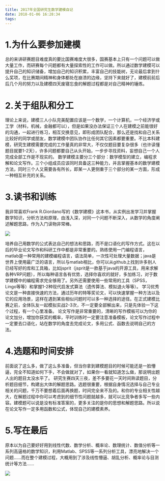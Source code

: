 ```yaml
---
title: 2017年全国研究生数学建模自记
date: 2018-01-06 16:28:34
tags:
---
```

# 1.为什么要参加建模

总的来讲研赛题目难度真的要比国赛难度大很多，国赛基本上只有一个问题可以做大量工作，而研赛每个问题都有大量探索性的工作可以做。所以通过数学建模可以提升自己的知识储备，增加自己的知识积累，丰富自己的技能树，无论最后拿到什么奖项，在比赛期间精神和身体都处在崩溃的边缘，坚持下来就好了，建模前前后后几个月的努力以及建模四天废寝忘食的解题过程都是对自己精神的锤炼。

# 2.关于组队和分工

理论上来说，建模三人小队完美配置应该是一个数学，一个计算机，一个经济学或工学（材料，机械，金融都可以），但是如果没办法保证三个人在建模之前能很好的沟通，一起进行练习，相互交换意见，即形成团队配合，那么还是找和自己关系比较好的同学或朋友，数学建模中团队协作比任何其它因素都要重要。不比本科建模，研究生建模需要完成的工作量真的非常大，不仅仅题目要复杂很多（也许读懂题目就要1-2天），许多问题都要自己从头开始，一步步寻找资料，妄想自己一个人完成全部工作是不现实的。
数学建模主要分三个部分：数学模型的建立，编程求解和论文写作。三个小组成员应该同时具备这三种能力，并且掌握基本的数学建模方法，同时三个人又需要各有所长，即某一人更侧重于三个部分的某一方面，形成一种相互补充的关系。

# 3.读书和训练

我非常喜欢Frank R.Giordano写的《数学建模》这本书，从实例出发学习并掌握数学知识，分析方法和原理，由浅入深，对同一个问题不断深入，从数学的角度阐述解题思路，作为入门读物非常棒。

![](http://img.blog.csdn.net/20171122120831597?watermark/2/text/aHR0cDovL2Jsb2cuY3Nkbi5uZXQvTWV0cm9wb2xpc19jbg==/font/5a6L5L2T/fontsize/400/fill/I0JBQkFCMA==/dissolve/70/gravity/SouthEast)

培养自己用数学的公式表达自己的想法和思路，而不是口语化的写作方式。这在以后的毕业论文写作和科研工作中都是非常重要的。熟练使用一门编程语言，matlab是一种常用的建模编程语言，语法简单，一次性可处理大量数据；java是世界上使用最广泛的语言，所以与matlab相比，你可以从github上找到许多别人已经写好的库和工具箱，比如jsprit（jsprit是一款基于java的开源工具，用来求解各种VRP问题），所以每种语言各有优势，选择你喜欢的就好，多加练习，对于数学建模中的编程需求完全够用了。另外还需要使用一些常用的工具（SPSS，Lingo等等）和掌握1-2种现代启发式算法（遗传算法、模拟退火等等）。
学习优秀论文是一种直接快速的方法，通过历年的特等奖论文，可以快速掌握一种方法以及它的应用场景，这样在遇到某些相似问题时可以多一种选择的途径。在正式建模比赛之前，全体队友一起模拟实战2-3次，不一定要全部解出来，只是先体验一下这个过程，有一个心里准备。
论文写作是非常重要的，清晰的写作模板可以为你的论文加分，增加你获奖的概率，平时训练时一定要注意准备模板，论文写作过程中一定要去口语化，站在数学的角度去完成论文，多用公式、函数去说明自己的方法。

# 4.选题和时间安排

前面说了这么多，做了这么多准备，但当你拿到建模题目的时候可能还是一脸懵逼，完全不知道如何下手，不会做就对了，如果你一看就知道怎么做，那说明出题人出的题目太没水平了。
研究生赛四天三夜，差不多要花一天时间熟读题目，分析题目细节，构建出大体的解题思路。选题很重要，根据自身情况选择与自己专业相关的问题，千万不要想着后面再换题，时间完全来不及的。和你的专业相关性越大，在解题过程中你可以考虑到的细节性问题就越多，就可以比竞争者多写一些内容。建模题可以说是没有标准答案的，更多关注的是你的思想和解题思路。所以说在论文写作一定多用函数和公式，体现自己的建模素养。

# 5.写在最后

原本以为自己要好好用到线性代数、数学分析、概率论、数理统计、数值分析等一系列高逼格的数学知识，利用Matlab、SPSS等一系列分析工具，漂亮地解决一个问题……而在整个建模过程，大概用到了涉及线性懵逼、胡乱分析、概率论与目测统计等方法……

![](http://112.74.18.120/p05.jpg)